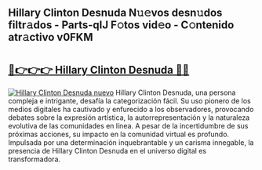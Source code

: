 ## Hillary Clinton Desnuda N𝚞𝚎vos desn𝚞dos filtr𝚊dos - Parts-qIJ F𝚘tos vid𝚎o - C𝚘ntenido atr𝚊ctivo v0FKM

# <h2><a href="http://mb8hmj2.tromn.icu/?c=Hillary+Clinton+Desnuda">🔗👉👉👉 Hillary Clinton Desnuda 🔗🔗</a></h2>

[![Hillary Clinton Desnuda nuevo](https://i.imgur.com/pEAQMta.gif)](http://mb8hmj2.tromn.icu/?c=Hillary+Clinton+Desnuda)
Hillary Clinton Desnuda, una persona compleja e intrigante, desafía la categorización fácil. Su uso pionero de los medios digitales ha cautivado y enfurecido a los observadores, provocando debates sobre la expresión artística, la autorrepresentación y la naturaleza evolutiva de las comunidades en línea. A pesar de la incertidumbre de sus próximas acciones, su impacto en la comunidad virtual es profundo. Impulsada por una determinación inquebrantable y un carisma innegable, la presencia de Hillary Clinton Desnuda en el universo digital es transformadora.
